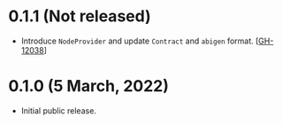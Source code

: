 
# 0.1.1 (Not released)

- Introduce `NodeProvider` and update `Contract` and `abigen` format. [[GH-12038](https://github.com/umbracle/ethgo/issues/167)]

# 0.1.0 (5 March, 2022)

- Initial public release.
